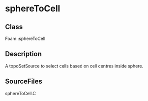# sphereToCell 
## Class
Foam::sphereToCell

## Description
A topoSetSource to select cells based on cell centres inside sphere.

## SourceFiles
sphereToCell.C

